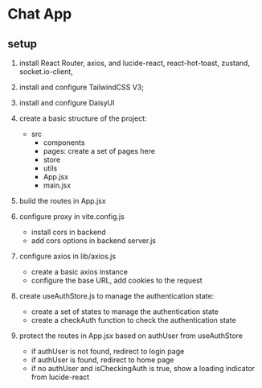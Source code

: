 # Chat App

## setup

1. install React Router, axios, and lucide-react, react-hot-toast, zustand, socket.io-client,
2. install and configure TailwindCSS V3;
3. install and configure DaisyUI
4. create a basic structure of the project:
   - src
     - components
     - pages: create a set of pages here
     - store
     - utils
     - App.jsx
     - main.jsx
5. build the routes in App.jsx
6. configure proxy in vite.config.js
   - install cors in backend
   - add cors options in backend server.js
7. configure axios in lib/axios.js
   - create a basic axios instance
   - configure the base URL, add cookies to the request
8. create useAuthStore.js to manage the authentication state:

   - create a set of states to manage the authentication state
   - create a checkAuth function to check the authentication state

9. protect the routes in App.jsx based on authUser from useAuthStore
   - if authUser is not found, redirect to login page
   - if authUser is found, redirect to home page
   - if no authUser and isCheckingAuth is true, show a loading indicator from lucide-react
